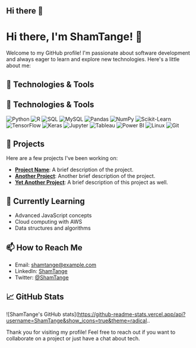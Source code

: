 ## Hi there 👋

# Hi there, I'm ShamTange! 👋

Welcome to my GitHub profile! I'm passionate about software development and always eager to learn and explore new technologies. Here's a little about me:

## 🔧 Technologies & Tools

## 🔧 Technologies & Tools

![Python](https://img.shields.io/badge/Python-3776AB?style=for-the-badge&logo=python&logoColor=white)
![R](https://img.shields.io/badge/R-276DC3?style=for-the-badge&logo=r&logoColor=white)
![SQL](https://img.shields.io/badge/SQL-4479A1?style=for-the-badge&logo=postgresql&logoColor=white)
![MySQL](https://img.shields.io/badge/MySQL-4479A1?style=for-the-badge&logo=mysql&logoColor=white)
![Pandas](https://img.shields.io/badge/Pandas-150458?style=for-the-badge&logo=pandas&logoColor=white)
![NumPy](https://img.shields.io/badge/NumPy-013243?style=for-the-badge&logo=numpy&logoColor=white)
![Scikit-Learn](https://img.shields.io/badge/Scikit--Learn-F7931E?style=for-the-badge&logo=scikit-learn&logoColor=white)
![TensorFlow](https://img.shields.io/badge/TensorFlow-FF6F00?style=for-the-badge&logo=tensorflow&logoColor=white)
![Keras](https://img.shields.io/badge/Keras-D00000?style=for-the-badge&logo=keras&logoColor=white)
![Jupyter](https://img.shields.io/badge/Jupyter-F37626?style=for-the-badge&logo=jupyter&logoColor=white)
![Tableau](https://img.shields.io/badge/Tableau-E97627?style=for-the-badge&logo=tableau&logoColor=white)
![Power BI](https://img.shields.io/badge/Power_BI-F2C811?style=for-the-badge&logo=power-bi&logoColor=black)
![Linux](https://img.shields.io/badge/Linux-FCC624?style=for-the-badge&logo=linux&logoColor=black)
![Git](https://img.shields.io/badge/Git-F05032?style=for-the-badge&logo=git&logoColor=white)

## 🚀 Projects

Here are a few projects I've been working on:

- **[Project Name](https://github.com/ShamTange/project-name)**: A brief description of the project.
- **[Another Project](https://github.com/ShamTange/another-project)**: Another brief description of the project.
- **[Yet Another Project](https://github.com/ShamTange/yet-another-project)**: A brief description of this project as well.

## 🌱 Currently Learning

- Advanced JavaScript concepts
- Cloud computing with AWS
- Data structures and algorithms

## 📫 How to Reach Me

- Email: [shamtange@example.com](mailto:shamtange@example.com)
- LinkedIn: [ShamTange](https://www.linkedin.com/in/shamtange)
- Twitter: [@ShamTange](https://twitter.com/ShamTange)

## 📈 GitHub Stats

![ShamTange's GitHub stats](https://github-readme-stats.vercel.app/api?username=ShamTange&show_icons=true&theme=radical..

Thank you for visiting my profile! Feel free to reach out if you want to collaborate on a project or just have a chat about tech.
